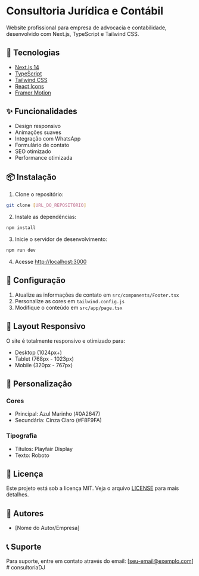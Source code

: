 # Consultoria Jurídica e Contábil

Website profissional para empresa de advocacia e contabilidade, desenvolvido com Next.js, TypeScript e Tailwind CSS.

## 🚀 Tecnologias

- [Next.js 14](https://nextjs.org/)
- [TypeScript](https://www.typescriptlang.org/)
- [Tailwind CSS](https://tailwindcss.com/)
- [React Icons](https://react-icons.github.io/react-icons/)
- [Framer Motion](https://www.framer.com/motion/)

## ✨ Funcionalidades

- Design responsivo
- Animações suaves
- Integração com WhatsApp
- Formulário de contato
- SEO otimizado
- Performance otimizada

## 📦 Instalação

1. Clone o repositório:
```bash
git clone [URL_DO_REPOSITÓRIO]
```

2. Instale as dependências:
```bash
npm install
```

3. Inicie o servidor de desenvolvimento:
```bash
npm run dev
```

4. Acesse [http://localhost:3000](http://localhost:3000)

## 🔧 Configuração

1. Atualize as informações de contato em `src/components/Footer.tsx`
2. Personalize as cores em `tailwind.config.js`
3. Modifique o conteúdo em `src/app/page.tsx`

## 📱 Layout Responsivo

O site é totalmente responsivo e otimizado para:
- Desktop (1024px+)
- Tablet (768px - 1023px)
- Mobile (320px - 767px)

## 🎨 Personalização

### Cores
- Principal: Azul Marinho (#0A2647)
- Secundária: Cinza Claro (#F8F9FA)

### Tipografia
- Títulos: Playfair Display
- Texto: Roboto

## 📄 Licença

Este projeto está sob a licença MIT. Veja o arquivo [LICENSE](LICENSE) para mais detalhes.

## 👥 Autores

- [Nome do Autor/Empresa]

## 📞 Suporte

Para suporte, entre em contato através do email: [seu-email@exemplo.com] #   c o n s u l t o r i a D J  
 